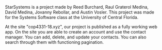 StarSystems is a project made by Reed Burchard, Raul Graterol Medina, David Medina, Jovanny Rebollar, and Austin Vosler. This project was made for the Systems Software class at the University of Central Florida.

At the site "cop4331-18.xyz", our project is published as a fully working web app. On the site you are able to create an account and use the contact manager. You can add, delete, and update your contacts. You can also search through them with functioning pagination.

